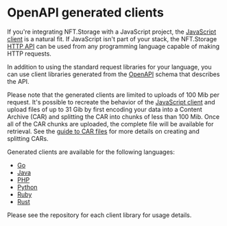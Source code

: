 # OpenAPI generated clients

If you're integrating NFT.Storage with a JavaScript project, the [JavaScript client][reference-js-client] is a natural fit. If JavaScript isn't part of your stack, the NFT.Storage [HTTP API][reference-http-api] can be used from any programming language capable of making HTTP requests. 

In addition to using the standard request libraries for your language, you can use client libraries generated from the [OpenAPI](https://www.openapis.org/) schema that describes the API.

Please note that the generated clients are limited to uploads of 100 Mib per request. It's possible to recreate the behavior of the [JavaScript client][reference-js-client] and upload files of up to 31 Gib by first encoding your data into a Content Archive (CAR) and splitting the CAR into chunks of less than 100 Mib. Once all of the CAR chunks are uploaded, the complete file will be available for retrieval. See the [guide to CAR files][concepts-car] for more details on creating and splitting CARs.

Generated clients are available for the following languages:

- [Go](https://github.com/nftstorage/go-client)
- [Java](https://github.com/nftstorage/java-client)
- [PHP](https://github.com/nftstorage/php-client)
- [Python](https://github.com/nftstorage/python-client)
- [Ruby](https://github.com/nftstorage/ruby-client)
- [Rust](https://github.com/nftstorage/rust-client)

Please see the repository for each client library for usage details.

[concepts-car]: /docs/concepts/car-files
[reference-http-api]: /api-docs/
[reference-js-client]: /docs/client/js/